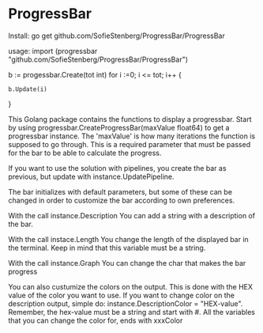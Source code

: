 # ProgressBar

Install:
go get github.com/SofieStenberg/ProgressBar/ProgressBar

usage:
import (progressbar "github.com/SofieStenberg/ProgressBar/ProgressBar")

b := progessbar.Create(tot int)
for i :=0; i <= tot; i++ {
    
    b.Update(i) 
}


This Golang package contains the functions to display a progressbar.
Start by using progressbar.CreateProgressBar(maxValue float64) to get a progressbar instance.
The 'maxValue' is how many iterations the function is supposed to go through.
This is a required parameter that must be passed for the bar to be able to calculate the progress.

If you want to use the solution with pipelines, you create the bar as previous, but update with instance.UpdatePipeline.

The bar initializes with default parameters, but some of these can be changed in order to
customize the bar according to own preferences.

With the call		instance.Description	 You can add a string with a description of the bar.

With the call		instace.Length			 You change the length of the displayed bar in the terminal.
            												 Keep in mind that this variable must be a string.

With the call		instance.Graph			 You can change the char that makes the bar progress

You can also custumize the colors on the output. This is done with the HEX value of the color you want to use.
If you want to change color on the description output, simple do: instance.DescriptionColor = "HEX-value".
Remember, the hex-value must be a string and start with #. All the variables that you can change the color for, ends with xxxColor
